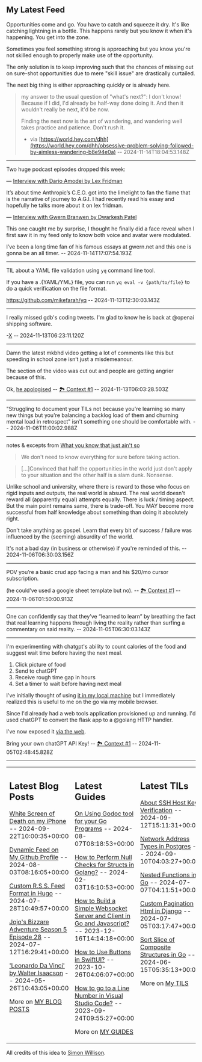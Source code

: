 ## My Latest Feed

<!-- feed starts -->
Opportunities come and go. You have to catch and squeeze it dry. It's like catching lightning in a bottle. This happens rarely but you know it when it's happening. You get into the zone. 

Sometimes you feel something strong is approaching but you know you're not skilled enough to properly make use of the opportunity.

The only solution is to keep improving such that the chances of missing out on sure-shot opportunities due to mere "skill issue" are drastically curtailed.

The next big thing is either approaching quickly or is already here.

> my answer to the usual question of "what's next?": I don't know! Because if I did, I'd already be half-way done doing it. And then it wouldn't really be next, it'd be now.
>
> Finding the next now is the art of wandering, and wandering well takes practice and patience. Don't rush it.
> - via [https://world.hey.com/dhh](https://world.hey.com/dhh/obsessive-problem-solving-followed-by-aimless-wandering-b8e94e0a)  -- 2024-11-14T18:04:53.148Z

---

Two huge podcast episodes dropped this week:

— [Interview with Dario Amodei by Lex Fridman](https://m.youtube.com/watch?v=ugvHCXCOmm4)

It’s about time Anthropic’s C.E.O. got into the limelight to fan the flame that is the narrative of journey to A.G.I. I had recently read his essay and hopefully he talks more about it on lex fridman.

— [Interview with Gwern Branwen by Dwarkesh Patel](https://youtu.be/a42key59cZQ)

This one caught me by surprise, I thought he finally did a face reveal when I first saw it in my feed only to know both voice and avatar were modulated.

I’ve been a long time fan of his famous essays at gwern.net and this one is gonna be an all timer.
  -- 2024-11-14T17:07:54.193Z

---

TIL about a YAML file validation using `yq` command line tool.

If you have a .{YAML/YML} file, you can run `yq eval -v {path/to/file}` to do a quick verification on the file format.

https://github.com/mikefarah/yq
  -- 2024-11-13T12:30:03.143Z

---

I really missed gdb's coding tweets. I'm glad to know he is back at @openai shipping software.

-[X](https://x.com/gdb/status/1856441156281753908)  -- 2024-11-13T06:23:11.120Z

---

Damn the latest mkbhd video getting a lot of comments like this but speeding in school zone isn’t just a misdemeanour.

The section of the video was cut out and people are getting angrier because of this.


Ok, [he apologised](https://x.com/MKBHD/status/1856456570420257166)
 -- [🏞️ Context #1](https://cpx.tnvmadhav.me/content/image/content-images/image_vUlElck.png) -- 2024-11-13T06:03:28.503Z

---

"Struggling to document your TILs not because you're learning so many new things but you're balancing a backlog load of them and churning mental load in retrospect" isn't something one should be comfortable with.  -- 2024-11-06T11:00:02.988Z

---

notes & excepts from [What you know that just ain't so](https://world.hey.com/dhh/what-you-know-that-just-ain-t-so-ab6f4bb1)

> We don't need to know everything for sure before taking action.

> [...]Convinced that half the opportunities in the world just don't apply to your situation and the other half is a slam dunk. Nonsense.

Unlike school and university, where there is reward to those who focus on rigid inputs and outputs, the real world is absurd. The real world doesn't reward all (apparently equal) attempts equally. There is luck / timing aspect. But the main point remains same, there is trade-off. You MAY become more successful from half knowledge about something than doing it absolutely right.

Don't take anything as gospel. Learn that every bit of success / failure was influenced by the (seeming) absurdity of the world.

It's not a bad day (in business or otherwise) if you're reminded of this.  -- 2024-11-06T06:30:03.156Z

---

POV you’re a basic crud app facing a man and his $20/mo cursor subscription.

(he could’ve used a google sheet template but no). -- [🏞️ Context #1](https://cpx.tnvmadhav.me/content/image/content-images/IMG_3856.jpeg) -- 2024-11-06T01:50:00.913Z

---

One can confidently say that they’ve “learned to learn” by breathing the fact that real learning happens through living the reality rather than surfing a commentary on said reality.  -- 2024-11-05T06:30:03.143Z

---

I'm experimenting with chatgpt's ability to count calories of the food and suggest wait time before having the next meal.

1. Click picture of food
2. Send to chatGPT
3. Receive rough time gap in hours
3. Set a timer to wait before having next meal

I've initially thought of using [it in my local machine](https://github.com/tnvmadhav/calorie-genie ) but I immediately realized this is useful to me on the go via my mobile browser.

Since I'd already had a web tools application provisioned up and running. I'd used chatGPT to convert the flask app to a @golang HTTP handler.

I've now exposed it [via the web](https://smolkit.com/calorie-genie/ ).

Bring your own chatGPT API Key! -- [🏞️ Context #1](https://cpx.tnvmadhav.me/content/image/content-images/image_9XMX4cn.png) -- 2024-11-05T02:48:45.828Z
<!-- feed ends -->


---


<table><tr><td valign="top" width="33%">

## Latest Blog Posts

<!-- blog starts -->
[White Screen of Death on my iPhone](https://tnvmadhav.me/blog/white-screen-of-death-on-my-iphone/) -- 2024-09-22T10:00:35+00:00

[Dynamic Feed on My Github Profile](https://tnvmadhav.me/blog/dynamic-feed-on-my-github-profile/) -- 2024-08-03T08:16:05+00:00

[Custom R.S.S. Feed Format in Hugo](https://tnvmadhav.me/blog/custom-rss-feed-format-in-hugo/) -- 2024-07-28T10:49:57+00:00

[Jojo's Bizzare Adventure Season 5 Episode 28](https://tnvmadhav.me/blog/jojos-bizzare-adventure-season-5-episode-28/) -- 2024-07-12T16:29:41+00:00

['Leonardo Da Vinci' by Walter Isaacson](https://tnvmadhav.me/blog/leonardo-da-vinci-by-walter-isaacson/) -- 2024-05-26T10:43:05+00:00

More on [MY BLOG POSTS](https://tnvmadhav.me/blog/)
<!-- blog ends -->

</td><td valign="top" width="34%">

## Latest Guides

<!-- guide starts -->
[On Using Godoc tool for your Go Programs](https://tnvmadhav.me/guides/on-using-godoc-tool/) -- 2024-08-07T08:18:53+00:00

[How to Perform Null Checks for Structs in Golang?](https://tnvmadhav.me/guides/how-to-perform-null-checks-for-structs-in-golang/) -- 2024-02-03T16:10:53+00:00

[How to Build a Simple Websocket Server and Client in Go and Javascript?](https://tnvmadhav.me/guides/how-to-build-a-simple-websocket-server-and-client-in-go/) -- 2023-12-16T14:14:18+00:00

[How to Use Buttons in SwiftUI?](https://tnvmadhav.me/guides/how-to-use-buttons-in-swiftui/) -- 2023-10-26T04:06:07+00:00

[How to go to a Line Number in Visual Studio Code?](https://tnvmadhav.me/guides/how-to-go-to-line-in-visual-studio-code/) -- 2023-09-24T09:55:27+00:00

More on [MY GUIDES](https://tnvmadhav.me/guides/)
<!-- guide ends -->

</td><td valign="top" width="33%">

## Latest TILs

<!-- til starts -->
[About SSH Host Key Verification](https://tnvmadhav.me/til/ssh-host-key-verification/) -- 2024-09-12T15:11:31+00:00

[Network Address Types in Postgres](https://tnvmadhav.me/til/network-address-types-in-postgres/) -- 2024-09-10T04:03:27+00:00

[Nested Functions in Go](https://tnvmadhav.me/til/nested-functions-in-go/) -- 2024-07-07T04:11:51+00:00

[Custom Pagination Html in Django](https://tnvmadhav.me/til/custom-pagination-html-in-django/) -- 2024-07-05T03:17:47+00:00

[Sort Slice of Composite Structures in Go](https://tnvmadhav.me/til/sort-slice-of-composite-structures-in-go/) -- 2024-06-15T05:35:13+00:00

More on [My TILS](https://tnvmadhav.me/til/)
<!-- til ends -->

</td></tr></table>


All credits of this idea to [Simon Willison](https://github.com/simonw/simonw/).